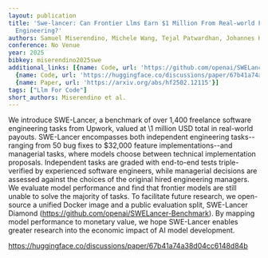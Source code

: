 ```yaml
---
layout: publication
title: 'Swe-lancer: Can Frontier Llms Earn $1 Million From Real-world Freelance Software
  Engineering?'
authors: Samuel Miserendino, Michele Wang, Tejal Patwardhan, Johannes Heidecke
conference: No Venue
year: 2025
bibkey: miserendino2025swe
additional_links: [{name: Code, url: 'https://github.com/openai/SWELancer-Benchmark)'},
  {name: Code, url: 'https://huggingface.co/discussions/paper/67b41a74a38d04cc6148d84b'},
  {name: Paper, url: 'https://arxiv.org/abs/hf2502.12115'}]
tags: ["Llm For Code"]
short_authors: Miserendino et al.
---
```

We introduce SWE-Lancer, a benchmark of over 1,400 freelance software engineering tasks from Upwork, valued at \1 million USD total in real-world payouts. SWE-Lancer encompasses both independent engineering tasks--ranging from 50 bug fixes to \$32,000 feature implementations--and managerial tasks, where models choose between technical implementation proposals. Independent tasks are graded with end-to-end tests triple-verified by experienced software engineers, while managerial decisions are assessed against the choices of the original hired engineering managers. We evaluate model performance and find that frontier models are still unable to solve the majority of tasks. To facilitate future research, we open-source a unified Docker image and a public evaluation split, SWE-Lancer Diamond (https://github.com/openai/SWELancer-Benchmark). By mapping model performance to monetary value, we hope SWE-Lancer enables greater research into the economic impact of AI model development.

https://huggingface.co/discussions/paper/67b41a74a38d04cc6148d84b